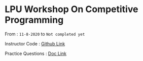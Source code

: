 # LPU Workshop On **Competitive Programming**

From : `11-8-2020` to `Not completed yet`

Instructor Code : [Github Link](https://github.com/apaarkamal/LPU-workshops)

Practice Questions : [Doc Link](https://docs.google.com/document/d/13h__FqDQmx6v3R0okW1SmfjIQcycd2X5zW-svBEvNUw/edit)